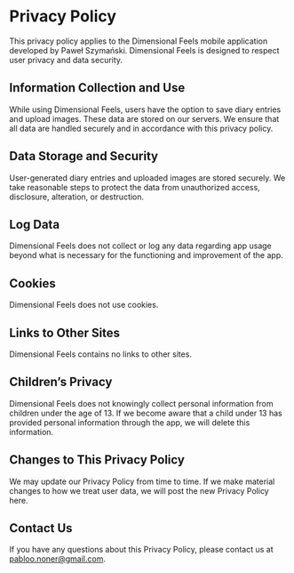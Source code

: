 # Privacy Policy

This privacy policy applies to the Dimensional Feels mobile application developed by Paweł Szymański. Dimensional Feels is designed to respect user privacy and data security.

## Information Collection and Use

While using Dimensional Feels, users have the option to save diary entries and upload images. These data are stored on our servers. We ensure that all data are handled securely and in accordance with this privacy policy.

## Data Storage and Security

User-generated diary entries and uploaded images are stored securely. We take reasonable steps to protect the data from unauthorized access, disclosure, alteration, or destruction.

## Log Data

Dimensional Feels does not collect or log any data regarding app usage beyond what is necessary for the functioning and improvement of the app.

## Cookies

Dimensional Feels does not use cookies.

## Links to Other Sites

Dimensional Feels contains no links to other sites.

## Children’s Privacy

Dimensional Feels does not knowingly collect personal information from children under the age of 13. If we become aware that a child under 13 has provided personal information through the app, we will delete this information.

## Changes to This Privacy Policy

We may update our Privacy Policy from time to time. If we make material changes to how we treat user data, we will post the new Privacy Policy here.

## Contact Us

If you have any questions about this Privacy Policy, please contact us at pabloo.noner@gmail.com.
